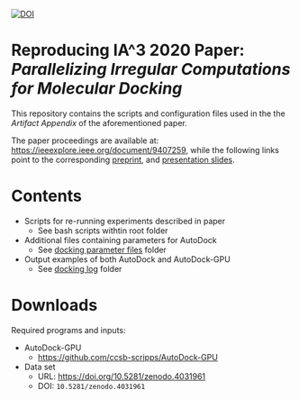 [![DOI](https://zenodo.org/badge/302362741.svg)](https://zenodo.org/badge/latestdoi/302362741)

# Reproducing IA^3 2020 Paper: _Parallelizing Irregular Computations for Molecular Docking_

This repository contains the scripts and configuration files used in the the _Artifact Appendix_ of the aforementioned paper. 

The paper proceedings are available at: https://ieeexplore.ieee.org/document/9407259, while the following links point to the corresponding [preprint](https://www.esa.informatik.tu-darmstadt.de/assets/publications/materials/2020/2020_IA3_LVS.pdf), and [presentation slides](https://www.esa.informatik.tu-darmstadt.de/assets/publications/materials/2020/2020_IA3_LVS_slides.pdf).

# Contents

* Scripts for re-running experiments described in paper
	* See bash scripts withtin root folder
* Additional files containing parameters for AutoDock
	* See [docking parameter files](./dpf_autodock426) folder
* Output examples of both AutoDock and AutoDock-GPU
	* See [docking log](./dlg_examples) folder

# Downloads

Required programs and inputs:

* AutoDock-GPU
	*  https://github.com/ccsb-scripps/AutoDock-GPU
* Data set
	* URL: https://doi.org/10.5281/zenodo.4031961
	* DOI: `10.5281/zenodo.4031961`


